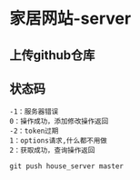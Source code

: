 # 家居网站-server

## 上传github仓库

## 状态码
```
-1：服务器错误
0：操作成功，添加修改操作返回
-2：token过期
1：options请求,什么都不用做
2：获取成功，查询操作返回
```

```
git push house_server master
```


